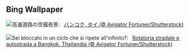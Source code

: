 ## Bing Wallpaper
![](https://www.bing.com/th?id=OHR.BangkokCircle_JA-JP1249849159_UHD.jpg&w=1000)高速道路の空撮夜景:&nbsp;&ensp;[バンコク, タイ (© Avigator Fortuner/Shutterstock)](https://www.bing.com/th?id=OHR.BangkokCircle_JA-JP1249849159_UHD.jpg)
<br><br/>
![](https://www.bing.com/th?id=OHR.BangkokCircle_IT-IT8552577608_UHD.jpg&w=1000)Sei bloccato in un ciclo che si ripete all'infinito?:&nbsp;&ensp;[Rotatoria stradale e autostrada a Bangkok, Thailandia (© Avigator Fortuner/Shutterstock)](https://www.bing.com/th?id=OHR.BangkokCircle_IT-IT8552577608_UHD.jpg)
<br><br/>
